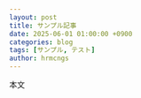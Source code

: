 ```yaml
---
layout: post
title: サンプル記事
date: 2025-06-01 01:00:00 +0900
categories: blog
tags: [サンプル, テスト]
author: hrmcngs
---
```

本文
